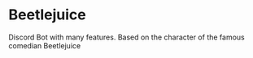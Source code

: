 # Beetlejuice
Discord Bot with many features.
 Based on the character of the famous comedian Beetlejuice
